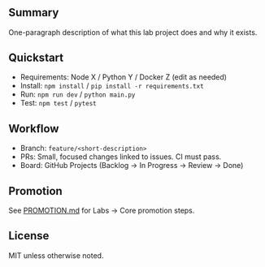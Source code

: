 # <Project Title>

## Summary
One-paragraph description of what this lab project does and why it exists.

## Quickstart
- Requirements: Node X / Python Y / Docker Z (edit as needed)
- Install: `npm install` / `pip install -r requirements.txt`
- Run: `npm run dev` / `python main.py`
- Test: `npm test` / `pytest`

## Workflow
- Branch: `feature/<short-description>`
- PRs: Small, focused changes linked to issues. CI must pass.
- Board: GitHub Projects (Backlog → In Progress → Review → Done)

## Promotion
See [PROMOTION.md](./PROMOTION.md) for Labs → Core promotion steps.

## License
MIT unless otherwise noted.